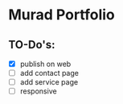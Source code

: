 # Murad Portfolio

## TO-Do's:

- [x] publish on web
- [ ] add contact page
- [ ] add service page 
- [ ] responsive